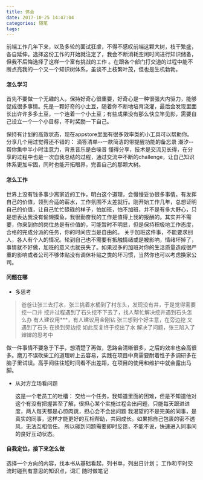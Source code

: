 ```yaml
---
title: 体会
date: 2017-10-25 14:47:04
categories: 随笔
tags: 
---
```

前端工作几年下来，以及多轮的面试狂虐，不得不感叹前端这颗大树，枝干繁盛，各自延伸。选择这份工作的开始就注定了，我会不断消耗空闲时间进行知识储备，但我不后悔选择了这样一个富有挑战的工作 。在跟各个部门打交道的过程中能不断点亮我的一个又一个知识树体系，虽谈不上枝繁叶茂，但也是生机勃勃。

<!-- more -->

#### 怎么学习
首先不要做一个无趣的人，保持好奇心很重要，好奇心是一种很强大内驱力，能够促成很多事情。先是一颗好奇的小土豆，随着你不断地培育浇灌，最后会发现里面长出许许多多土豆，一个连着一个小土豆；有些成果没有那么快立竿见影，需要自己设立一个一个小目标，不时奖励一下自己。

保持有计划的高效状态，现在appstore里面有很多效率类的小工具可以帮助你。分享几个用过觉得还不错的：
滴答清单--一款简洁的带提醒功能的备忘录
潮汐--帮你集中半小时注意力，背景音乐是白噪音
懂得分享，技术是交流见长得，在分享的过程中也是一次自我总结的过程，通过交流中不断的challenge，让自己知识体系更加牢固，同时也能开拓眼界，完善自己的那颗大树。
#### 怎么工作
世界上没有钱多事少离家近的工作，明白这个道理，会慢慢妥协很多事情。有发挥自己的价值，领到合适的薪水，工作氛围不太差就行。刚开始工作几年，总想证明自己的价值，让自己忙忙碌碌的样子，怕加班，怕不加班，并不是有多大野心，只是想表达我没有偷懒摸鱼，我很勤奋我的工作是值得上我的报酬的。其实并不需要，你来到你的岗位总是有价值的，可能暂时不明显，但是保持积极地工作态度，合格的完成分派的任务，你的时间应当是自由的。
关于加班这件事，不能要求别人，各人有个人的情况。轮到自己也不需要有抵触情绪或是被影响，情绪坏掉了，事情就不好做，加班的意义也就丧失了。如果过多的加班对你的生活质量造成很严重的影响或者公司不够体贴没有调休补贴之类的坏习惯，当然你也可以考虑换家公司。
#### 问题在哪
* 多思考
> 爸爸让张三去打水，张三挑着水桶到了村东头，发现没有井，于是觉得需要挖一口井
  挖井过程遇到了石头挖不下去了，找人帮忙解决挖井遇到石头怎么办
  有人建议用***，有人建议用金刚钻
  张三想到个好主意，在旁边挖
  又遇到了石头
  在换到旁边挖
  如此反复终于挖出了水
  解决了问题，张三陷入了婶婶的思考中

   做一件事情不要急于下手，想清楚了再做，思路会清晰很多，之后的效率也会高很多。磨刀不误砍柴工的道理听上去容易，实践在项目中真需要耐着性子多调研多在脑子里试误。高手间往往短时间看不出差距，在项目的使用和维护中就会露出马脚。

* 从对方立场看问题

   这是一个老员工的吐槽：
交给一个任务，我知道里面的困难，但是不知道他对这个有没有把握甚至了解，很担心某个实施过程会出问题，只能每天跟进进度，两人每天都是心惊肉跳，担心会不会出问题
我渴望的不是完美的同事，是真实的同事，这样才能更好的互相帮助，共同成长。如果把自己包裹的密不透风，无法互相信任。
所以碰到问题需要即时反馈，不能不说，快速进入同事间的良好互动状态。



#### 自我定位，接下来怎么做
   选择一个方向的内容，找本书从基础看起，列书单，列出日计划；
   工作和平时交流时碰到有意思的知识点，词汇 随时做笔记
